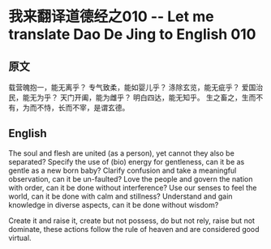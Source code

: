 # 我来翻译道德经之010 -- Let me translate Dao De Jing to English 010

## 原文

载营魄抱一，能无离乎？
专气致柔，能如婴儿乎？
涤除玄览，能无疵乎？
爱国治民，能无为乎？
天门开阖，能为雌乎？
明白四达，能无知乎。
生之畜之，生而不有，为而不恃，长而不宰，是谓玄德。

## English

The soul and flesh are united (as a person), yet cannot they also be separated?
Specify the use of (bio) energy for gentleness, can it be as gentle as a new born baby?
Clarify confusion and take a meaningful observation,  can it be un-faulted?
Love the people and govern the nation with order, can it be done without interference?
Use our senses to feel the world, can it be done with calm and stillness?
Understand and gain knowledge in diverse aspects, can it be done without wisdom?

Create it and raise it, create but not possess, 
do but not rely, raise but not dominate, 
these actions follow the rule of heaven and are considered good virtual.
